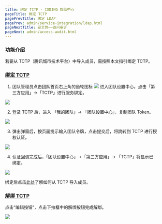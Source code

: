 ```yaml
---
title: 绑定 TCTP - CODING 帮助中心
pageTitle: 绑定 TCTP
pagePrevTitle: 绑定 LDAP
pagePrev: admin/service-integration/ldap.html
pageNextTitle: 安全性——访问审计
pageNext: admin/access-audit.html
---
```


### [功能介绍](#intro)

若要从 TCTP（腾讯城市技术平台）中导入成员，需按照本文指引绑定 TCTP。

### [绑定 TCTP](#bind)

1.  团队管理员点击团队首页右上角的齿轮图标 <img src ="https://help-assets.codehub.cn/enterprise/20210928153255.png" style ="margin:0"> 进入团队设置中心，点击「第三方应用」→「TCTP」进行服务绑定。

![](https://help-assets.codehub.cn/enterprise/20210930172934.png)

2.  登录 TCTP 后，进入 「我的团队」-> 「团队设置中心」，复制团队 Token。

![](https://help-assets.codehub.cn/enterprise/20210812184454.png)

3.  弹出弹窗后，按页面提示输入团队令牌，点击提交后，将跳转到 TCTP 进行授权认证。

![](https://help-assets.codehub.cn/enterprise/20210930173009.png)

4.  认证回调完成后，「团队设置中心」->「第三方应用」-> 「TCTP」将显示已绑定。

![](https://help-assets.codehub.cn/enterprise/20210930173100.png)

绑定后点击[此处](/docs/admin/member/tctp.html)了解如何从 TCTP 导入成员。

### [解绑 TCTP](#unbind)

点击“编辑按钮”，点击下拉框中的解绑按钮完成解绑。

![](https://help-assets.codehub.cn/enterprise/20210930173100.png)
